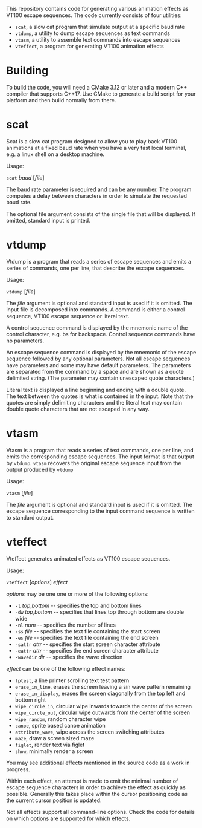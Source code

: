 This repository contains code for generating various
animation effects as VT100 escape sequences.  The code
currently consists of four utilities:
* `scat`, a slow cat program that simulate output at a specific baud rate
* `vtdump`, a utility to dump escape sequences as text commands
* `vtasm`, a utility to assemble text commands into escape sequences
* `vteffect`, a program for generating VT100 animation effects

# Building

To build the code, you will need a CMake 3.12 or later and
a modern C++ compiler that supports C++17.  Use CMake to generate
a build script for your platform and then build normally from there.

# scat

Scat is a slow cat program designed to allow you to play
back VT100 animations at a fixed baud rate when you have
a very fast local terminal, e.g. a linux shell on a desktop
machine.

Usage:

`scat` *baud* [*file*]

The baud rate parameter is required and can be any number.
The program computes a delay between characters in order to
simulate the requested baud rate.

The optional file argument consists of the single file that
will be displayed.  If omitted, standard input is printed.

# vtdump

Vtdump is a program that reads a series of escape sequences
and emits a series of commands, one per line, that describe
the escape sequences.

Usage:

`vtdump` [*file*]

The *file* argument is optional and standard input is used
if it is omitted.  The input file is decomposed into commands.
A command is either a control sequence, VT100 escape sequence
or literal text.

A control sequence command is displayed by the mnemonic name
of the control character, e.g. bs for backspace.  Control sequence
commands have no parameters.

An escape sequence command is displayed by the mnemonic of
the escape sequence followed by any optional parameters.  Not
all escape sequences have parameters and some may have default
parameters.  The parameters are separated from the command by
a space and are shown as a quote delimited string.  (The parameter
may contain unescaped quote characters.)

Literal text is displayed a line beginning and ending with a
double quote.  The text between the quotes is what is contained
in the input.  Note that the quotes are simply delimiting
characters and the literal text may contain double quote characters
that are not escaped in any way.

# vtasm

Vtasm is a program that reads a series of text commands, one per line,
and emits the corresponding escape sequences.  The input format is
that output by `vtdump`.  `vtasm` recovers the original escape sequence
input from the output produced by `vtdump`

Usage:

`vtasm` [*file*]

The *file* argument is optional and standard input is used
if it is omitted.  The escape sequence corresponding to the input
command sequence is written to standard output.

# vteffect

Vteffect generates animated effects as VT100 escape sequences.

Usage:

`vteffect` [*options*] *effect*

*options* may be one one or more of the following options:
* `-l` *top*,*bottom* -- specifies the top and bottom lines
* `-dw` *top*,*bottom* -- specifies that lines top through bottom are double wide
* `-nl` *num* -- specifies the number of lines
* `-ss` *file* -- specifies the text file containing the start screen
* `-es` *file* -- specifies the text file containing the end screen
* `-sattr` *attr* -- specifies the start screen character attribute
* `-eattr` *attr* -- specifies the end screen character attribute
* `-wavedir` *dir* -- specifies the wave direction

*effect* can be one of the following effect names:
* `lptest`, a line printer scrolling text test pattern
* `erase_in_line`, erases the screen leaving a sin wave pattern remaining
* `erase_in_display`, erases the screen diagonally from the top left and bottom right
* `wipe_circle_in`, circular wipe inwards towards the center of the screen
* `wipe_circle_out`, circular wipe outwards from the center of the screen
* `wipe_random`, random character wipe
* `canoe`, sprite based canoe animation
* `attribute_wave`, wipe across the screen switching attributes
* `maze`, draw a screen sized maze
* `figlet`, render text via figlet
* `show`, minimally render a screen

You may see additional effects mentioned in the source code as a work
in progress.

Within each effect, an attempt is made to emit the minimal number of
escape sequence characters in order to achieve the effect as quickly
as possible.  Generally this takes place within the cursor positioning
code as the current cursor position is updated.

Not all effects support all command-line options.  Check the code for
details on which options are supported for which effects.
